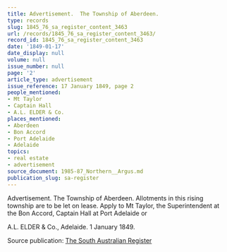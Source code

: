 ```yaml
---
title: Advertisement.  The Township of Aberdeen.
type: records
slug: 1845_76_sa_register_content_3463
url: /records/1845_76_sa_register_content_3463/
record_id: 1845_76_sa_register_content_3463
date: '1849-01-17'
date_display: null
volume: null
issue_number: null
page: '2'
article_type: advertisement
issue_reference: 17 January 1849, page 2
people_mentioned:
- Mt Taylor
- Captain Hall
- A.L. ELDER & Co.
places_mentioned:
- Aberdeen
- Bon Accord
- Port Adelaide
- Adelaide
topics:
- real estate
- advertisement
source_document: 1985-87_Northern__Argus.md
publication_slug: sa-register
---
```


Advertisement.  The Township of Aberdeen.  Allotments  in this rising township are to be let on lease.  Apply to Mt Taylor, the Superintendent at the Bon Accord, Captain Hall at Port Adelaide or

A.L. ELDER & Co., Adelaide.  1 January 1849.

Source publication: [The South Australian Register](/publications/sa-register/)
